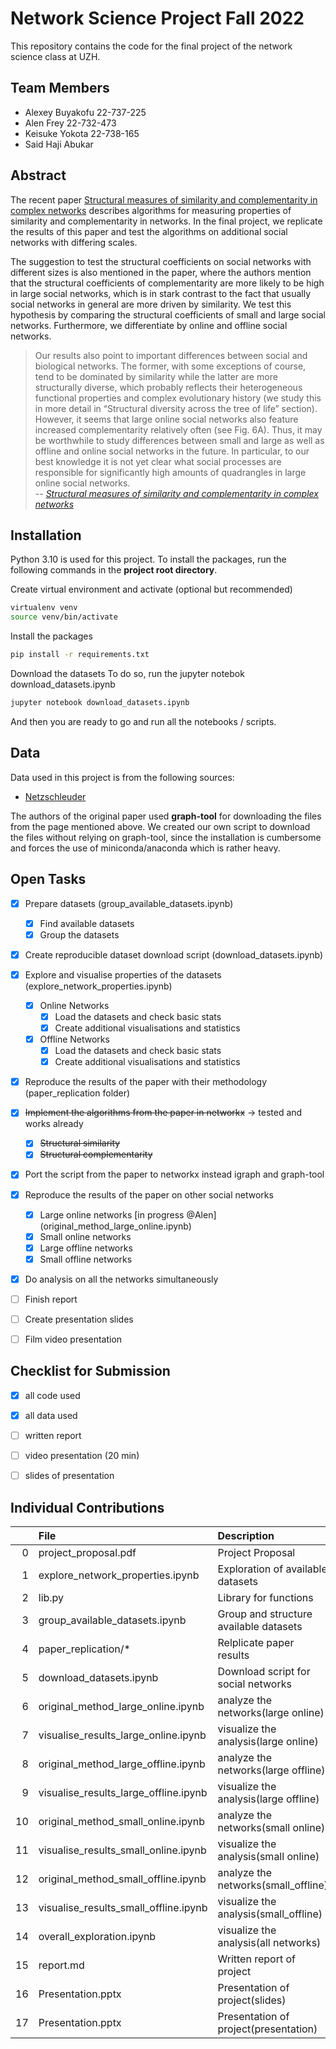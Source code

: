 # Network Science Project Fall 2022

This repository contains the code for the final project of the network
science class at UZH.

## Team Members

* Alexey Buyakofu 22-737-225
* Alen Frey 22-732-473
* Keisuke Yokota 22-738-165
* Said Haji Abukar

## Abstract

The recent paper [Structural measures of similarity and complementarity in complex networks](https://www.nature.com/articles/s41598-022-20710-w) describes algorithms for measuring properties of similarity and complementarity in networks. In the final project, we replicate the results of this paper and test the algorithms on additional social networks with differing scales.

The suggestion to test the structural coefficients on social networks with different sizes is also mentioned in the paper, where the authors mention that the structural coefficients of complementarity are more likely to be high in large social networks, which is in stark contrast to the fact that usually social networks in general are more driven by similarity. We test this hypothesis by comparing the structural coefficients of small and large social networks. Furthermore, we differentiate by online and offline social networks. 

>Our results also point to important differences between social and biological networks. The former, with some
exceptions of course, tend to be dominated by similarity while the latter are more structurally diverse, which
probably reflects their heterogeneous functional properties and complex evolutionary history (we study this in
more detail in “Structural diversity across the tree of life” section). However, it seems that large online social
networks also feature increased complementarity relatively often (see Fig. 6A). Thus, it may be worthwhile to
study differences between small and large as well as offline and online social networks in the future. In particular,
to our best knowledge it is not yet clear what social processes are responsible for significantly high amounts of
quadrangles in large online social networks.  
> -- <cite> [Structural measures of similarity and complementarity in complex networks](https://www.nature.com/articles/s41598-022-20710-w) </cite>

## Installation

Python 3.10 is used for this project.
To install the packages, run the following commands in the **project root directory**.

Create virtual environment and activate (optional but recommended)

```bash
virtualenv venv
source venv/bin/activate
```

Install the packages

```bash
pip install -r requirements.txt
```

Download the datasets
To do so, run the jupyter notebok download_datasets.ipynb

```bash
jupyter notebook download_datasets.ipynb
```

And then you are ready to go and run all the notebooks / scripts.
## Data

Data used in this project is from the following sources:
* [Netzschleuder](https://networks.skewed.de/)

The authors of the original paper used **graph-tool** for downloading 
the files from the page mentioned above. We created our own script
to download the files without relying on graph-tool, since the
installation is cumbersome and forces the use of miniconda/anaconda
which is rather heavy.

## Open Tasks

- [x] Prepare datasets (group_available_datasets.ipynb)
  - [x] Find available datasets
  - [x] Group the datasets
- [x] Create reproducible dataset download script (download_datasets.ipynb)
- [x] Explore and visualise properties of the datasets (explore_network_properties.ipynb)
  - [x] Online Networks 
    - [x] Load the datasets and check basic stats
    - [x] Create additional visualisations and statistics
  - [x] Offline Networks
    - [x] Load the datasets and check basic stats
    - [x] Create additional visualisations and statistics 
- [x] Reproduce the results of the paper with their methodology (paper_replication folder)
- [x] ~~Implement the algorithms from the paper in networkx~~ -> tested and works already
  - [x] ~~Structural similarity~~
  - [x] ~~Structural complementarity~~
- [x] Port the script from the paper to networkx instead igraph and graph-tool
- [x] Reproduce the results of the paper on other social networks
  - [x] Large online networks [in progress @Alen] (original_method_large_online.ipynb)
  - [x] Small online networks
  - [x] Large offline networks
  - [x] Small offline networks 
 - [x] Do analysis on all the networks simultaneously
- [ ] Finish report
- [ ] Create presentation slides
- [ ] Film video presentation


## Checklist for Submission

- [x] all code used
- [x] all data used
- [ ] written report
- [ ] video presentation (20 min)
- [ ] slides of presentation



## Individual Contributions

|    | File                             | Description                            | Contributor   |
|---:|:---------------------------------|:---------------------------------------|:--------------|
|  0 | project_proposal.pdf             | Project Proposal                       | Keisuke, Alen |
|  1 | explore_network_properties.ipynb | Exploration of available datasets      | Alen          |
|  2 | lib.py                           | Library for functions                  | Alen          |
|  3 | group_available_datasets.ipynb   | Group and structure available datasets | Alen          |
|  4 | paper_replication/*              | Relplicate paper results               | Alen          |
|  5 | download_datasets.ipynb          | Download script for social networks    | Alen          |
|  6 | original_method_large_online.ipynb| analyze the networks(large online)    | Alen          |
|  7 | visualise_results_large_online.ipynb| visualize the analysis(large online)| Alen          |
|  8 | original_method_large_offline.ipynb| analyze the networks(large offline)    | Alexey          |
|  9 | visualise_results_large_offline.ipynb| visualize the analysis(large offline)| Alexey          |
| 10 | original_method_small_online.ipynb| analyze the networks(small online)    | Keisuke          |
| 11 | visualise_results_small_online.ipynb| visualize the analysis(small online)| Keisuke          |
| 12 | original_method_small_offline.ipynb| analyze the networks(small_offline)    | Said          |
| 13 | visualise_results_small_offline.ipynb| visualize the analysis(small_offline)| Keisuke           |
| 14 | overall_exploration.ipynb        | visualize the analysis(all networks)   | Alen          |
| 15 | report.md                        | Written report of project              | Alen          |
| 16 | Presentation.pptx                | Presentation of project(slides)        | Kei(1-12),Alexey(13-)|
| 17 | Presentation.pptx                | Presentation of project(presentation)  | Kei(1-12),Alexey(13-)|

